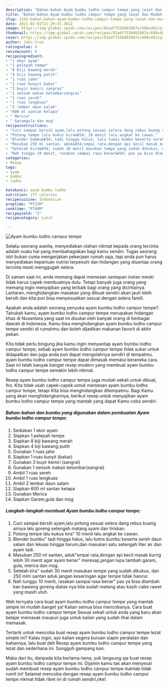 ```yaml
---
description: "Bahan-bahan Ayam bumbu lodho campur tempe yang lezat dan Mudah Dibuat"
title: "Bahan-bahan Ayam bumbu lodho campur tempe yang lezat dan Mudah Dibuat"
slug: 1242-bahan-bahan-ayam-bumbu-lodho-campur-tempe-yang-lezat-dan-mudah-dibuat
date: 2021-02-01T21:29:47.361Z
image: https://img-global.cpcdn.com/recipes/83adf753b802887e/680x482cq70/ayam-bumbu-lodho-campur-tempe-foto-resep-utama.jpg
thumbnail: https://img-global.cpcdn.com/recipes/83adf753b802887e/680x482cq70/ayam-bumbu-lodho-campur-tempe-foto-resep-utama.jpg
cover: https://img-global.cpcdn.com/recipes/83adf753b802887e/680x482cq70/ayam-bumbu-lodho-campur-tempe-foto-resep-utama.jpg
author: John Cruz
ratingvalue: 4
reviewcount: 8
recipeingredient:
- "1 ekor ayam"
- "1 pelepah tempe"
- "8 biji bawang merah"
- "4 biji bawang putih"
- "1 ruas jahe"
- "1 ruas kunyit bakar"
- "3 buyir kemiri sangrai"
- "1 sensok makan ketumbarsangrai"
- "1 ruas sereh"
- "1 ruas lengkuas"
- "2 lembar daun salam"
- "600 ml santan kelapa"
- " Merica"
- " Garamgula dan msg"
recipeinstructions:
- "Cuci sampai bersih ayam,lalu potong sesuai selera dang rebus buang airnya lalu goreng setengah matang ayam dan tiriskan."
- "Potong tempe lalu kukus kira&#34; 10 menit lalu angkat ke cawan."
- "Blender bumbu&#34; tadi hingga halus, lalu tumis bumbu beserta sereh daun salam dan lekuas hingga harum,dan masukan satu setengah liter air dan ayam tadi."
- "Masukan 250 ml santan, aduk&#34;smpai rata,dengan api kecil masak kurng lebih 30 menit agar ayam benar&#34; meresap,jangan lupa tambah garam, gula, merica dan msg."
- "Setelah kira&#34; sudah 30 menit masukan tempe yang sudah dikukus, dan 250 mlm santan aduk jangan keseringan agar tempe tidak hancur."
- "Nah tunggu 10 menit, rasakan sampai rasa benar&#34; pas ya bisa dtambah kan bawang goreng diatas nya bila sudah matang atau kasih cabe rawet yang masih utuh."
categories:
- Resep
tags:
- ayam
- bumbu
- lodho

katakunci: ayam bumbu lodho 
nutrition: 277 calories
recipecuisine: Indonesian
preptime: "PT17M"
cooktime: "PT40M"
recipeyield: "2"
recipecategory: Lunch

---
```



![Ayam bumbu lodho campur tempe](https://img-global.cpcdn.com/recipes/83adf753b802887e/680x482cq70/ayam-bumbu-lodho-campur-tempe-foto-resep-utama.jpg)

Selaku seorang wanita, menyediakan olahan nikmat kepada orang tercinta adalah suatu hal yang membahagiakan bagi kamu sendiri. Tugas seorang istri bukan cuma mengerjakan pekerjaan rumah saja, tapi anda pun harus menyediakan keperluan nutrisi terpenuhi dan hidangan yang disantap orang tercinta mesti menggugah selera.

Di zaman  saat ini, anda memang dapat memesan santapan instan meski tidak harus capek membuatnya dulu. Tetapi banyak juga orang yang memang ingin menyajikan yang terbaik bagi orang yang dicintainya. Lantaran, menghidangkan masakan yang dibuat sendiri akan jauh lebih bersih dan kita pun bisa menyesuaikan sesuai dengan selera famili. 



Apakah anda adalah seorang penyuka ayam bumbu lodho campur tempe?. Tahukah kamu, ayam bumbu lodho campur tempe merupakan hidangan khas di Nusantara yang saat ini disukai oleh banyak orang di berbagai daerah di Indonesia. Kamu bisa menghidangkan ayam bumbu lodho campur tempe sendiri di rumahmu dan boleh dijadikan makanan favorit di akhir pekan.

Kita tidak perlu bingung jika kamu ingin menyantap ayam bumbu lodho campur tempe, sebab ayam bumbu lodho campur tempe tidak sukar untuk didapatkan dan juga anda pun dapat mengolahnya sendiri di tempatmu. ayam bumbu lodho campur tempe dapat dimasak memalui beraneka cara. Saat ini telah banyak banget resep modern yang membuat ayam bumbu lodho campur tempe semakin lebih nikmat.

Resep ayam bumbu lodho campur tempe juga mudah sekali untuk dibuat, lho. Kita tidak usah capek-capek untuk memesan ayam bumbu lodho campur tempe, tetapi Kita bisa menghidangkan ditempatmu. Bagi Kamu yang akan menghidangkannya, berikut resep untuk menyajikan ayam bumbu lodho campur tempe yang mantab yang dapat Kamu coba sendiri.

<!--inarticleads1-->

##### Bahan-bahan dan bumbu yang digunakan dalam pembuatan Ayam bumbu lodho campur tempe:

1. Sediakan 1 ekor ayam
1. Siapkan 1 pelepah tempe
1. Siapkan 8 biji bawang merah
1. Siapkan 4 biji bawang putih
1. Gunakan 1 ruas jahe
1. Siapkan 1 ruas kunyit (bakar)
1. Gunakan 3 buyir kemiri (sangrai)
1. Gunakan 1 sensok makan ketumbar(sangrai)
1. Ambil 1 ruas sereh
1. Ambil 1 ruas lengkuas
1. Ambil 2 lembar daun salam
1. Siapkan 600 ml santan kelapa
1. Gunakan  Merica
1. Siapkan  Garam,gula dan msg




<!--inarticleads2-->

##### Langkah-langkah membuat Ayam bumbu lodho campur tempe:

1. Cuci sampai bersih ayam,lalu potong sesuai selera dang rebus buang airnya lalu goreng setengah matang ayam dan tiriskan.
1. Potong tempe lalu kukus kira&#34; 10 menit lalu angkat ke cawan.
1. Blender bumbu&#34; tadi hingga halus, lalu tumis bumbu beserta sereh daun salam dan lekuas hingga harum,dan masukan satu setengah liter air dan ayam tadi.
1. Masukan 250 ml santan, aduk&#34;smpai rata,dengan api kecil masak kurng lebih 30 menit agar ayam benar&#34; meresap,jangan lupa tambah garam, gula, merica dan msg.
1. Setelah kira&#34; sudah 30 menit masukan tempe yang sudah dikukus, dan 250 mlm santan aduk jangan keseringan agar tempe tidak hancur.
1. Nah tunggu 10 menit, rasakan sampai rasa benar&#34; pas ya bisa dtambah kan bawang goreng diatas nya bila sudah matang atau kasih cabe rawet yang masih utuh.




Wah ternyata cara buat ayam bumbu lodho campur tempe yang mantab simple ini mudah banget ya! Kalian semua bisa mencobanya. Cara buat ayam bumbu lodho campur tempe Sesuai sekali untuk anda yang baru akan belajar memasak maupun juga untuk kalian yang sudah lihai dalam memasak.

Tertarik untuk mencoba buat resep ayam bumbu lodho campur tempe lezat simple ini? Kalau ingin, ayo kalian segera buruan siapin peralatan dan bahannya, lalu buat deh Resep ayam bumbu lodho campur tempe yang lezat dan sederhana ini. Sungguh gampang kan. 

Maka dari itu, daripada kita berlama-lama, yuk langsung aja buat resep ayam bumbu lodho campur tempe ini. Dijamin kamu tak akan menyesal sudah membuat resep ayam bumbu lodho campur tempe mantab tidak rumit ini! Selamat mencoba dengan resep ayam bumbu lodho campur tempe nikmat tidak ribet ini di rumah sendiri,oke!.

